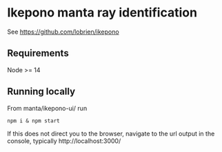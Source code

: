 # Ikepono manta ray identification
See https://github.com/lobrien/ikepono

## Requirements
Node >= 14

## Running locally
From manta/ikepono-ui/ run
```
npm i & npm start
```
If this does not direct you to the browser, navigate to the url output in the console, typically http://localhost:3000/ 

